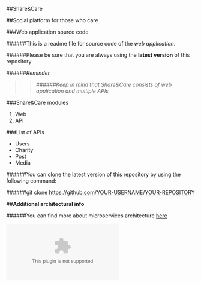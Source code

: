 ##Share&Care

##Social platform for those who care

###Web application source code

######This is a readme file for source code of the *web application*.

######Please be sure that you are always using the **latest version** of this repository 

######*Reminder*

>>######*Keep in mind that Share&Care consists of web application and multiple APIs*

###Share&Care modules

1. Web
1. API 

###List of APIs
* Users 
* Charity
* Post 
* Media

######You can clone the latest version of this repository by using the following command:

######git clone https://github.com/YOUR-USERNAME/YOUR-REPOSITORY



##**Additional architectural info**

######You can find more about microservices architecture
[here](#)

 

![image not found](/image/imgbb.com "This is a sample image.")



